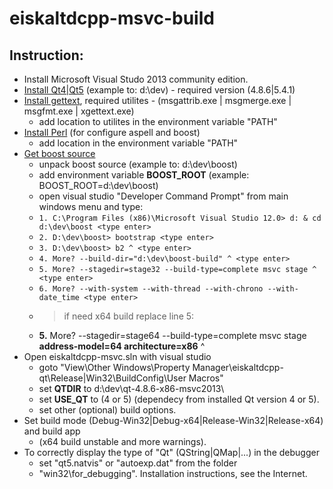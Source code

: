 # eiskaltdcpp-msvc-build

## Instruction: ##

* Install Microsoft Visual Studo 2013 community edition.
* [Install Qt4|Qt5](http://sourceforge.net/projects/qtx64/files/) (example to: d:\dev\) - required version (4.8.6|5.4.1) 
* [Install gettext](http://mlocati.github.io/gettext-iconv-windows/), required utilites - (msgattrib.exe | msgmerge.exe | msgfmt.exe | xgettext.exe) 
  *   add location to utilites in the environment variable "PATH" 
* [Install Perl](http://www.activestate.com/activeperl) (for configure aspell and boost) 
  *   add location in the environment variable "PATH"
* [Get boost source](http://www.boost.org/users/download/)
  *   unpack boost source (example to: d:\dev\boost) 
  *   add environment variable **BOOST_ROOT** (example: BOOST_ROOT=d:\dev\boost\) 
  *   open visual studio "Developer Command Prompt" from main windows menu and type: 
  *   `1. C:\Program Files (x86)\Microsoft Visual Studio 12.0> d: & cd d:\dev\boost <type enter>`
  *   `2. D:\dev\boost> bootstrap <type enter>`
  *   `3. D:\dev\boost> b2 ^ <type enter>`
  *   `4. More? --build-dir="d:\dev\boost-build" ^ <type enter>`
  *   `5. More? --stagedir=stage32 --build-type=complete msvc stage ^ <type enter>`
  *   `6. More? --with-system --with-thread --with-chrono --with-date_time <type enter>`
  *   >if need x64 build replace line 5: 
  *   **5.** More? --stagedir=stage64 --build-type=complete msvc stage **address-model=64 architecture=x86** ^
* Open eiskaltdcpp-msvc.sln with visual studio 
  *   goto "View\Other Windows\Property Manager\eiskaltdcpp-qt\Release|Win32\BuildConfig\User Macros" 
  *   set **QTDIR** to d:\dev\qt-4.8.6-x86-msvc2013\ 
  *   set **USE_QT** to (4 or 5) (dependecy from installed Qt version 4 or 5). 
  *   set other (optional) build options.
* Set build mode (Debug-Win32|Debug-x64|Release-Win32|Release-x64) and build app 
  *   (x64 build unstable and more warnings).
* To correctly display the type of "Qt" (QString|QMap|...) in the debugger 
  *   set "qt5.natvis" or "autoexp.dat" from the folder 
  *   "win32\for_debugging". Installation instructions, see the Internet.
